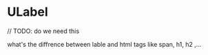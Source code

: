 # ULabel

// TODO: do we need this

what's the diffrence between lable and html tags like span, h1, h2 ,...
